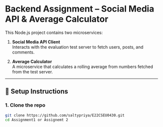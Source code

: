 # Backend Assignment – Social Media API & Average Calculator

This Node.js project contains two microservices:

1. **Social Media API Client**  
   Interacts with the evaluation test server to fetch users, posts, and comments.

2. **Average Calculator**  
   A microservice that calculates a rolling average from numbers fetched from the test server.

---

## 🚀 Setup Instructions

### 1. Clone the repo

```bash
git clone https://github.com/saltypriya/E22CSEU0430.git
cd Assignment1 or Assignemt 2

